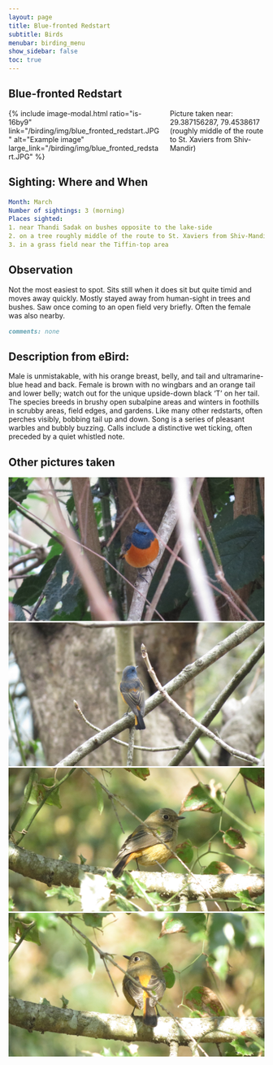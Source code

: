 ```yaml
---
layout: page
title: Blue-fronted Redstart
subtitle: Birds
menubar: birding_menu
show_sidebar: false
toc: true
---
```


## Blue-fronted Redstart

<div class="columns">
<div class="column is-6">
{% include image-modal.html ratio="is-16by9" link="/birding/img/blue_fronted_redstart.JPG" alt="Example image" large_link="/birding/img/blue_fronted_redstart.JPG" %}
</div>
<div class="column is-6">
Picture taken near: 29.387156287, 79.4538617 (roughly middle of the route to St. Xaviers from Shiv-Mandir)
</div>
</div>

## Sighting: Where and When
```yaml
Month: March
Number of sightings: 3 (morning)
Places sighted: 
1. near Thandi Sadak on bushes opposite to the lake-side
2. on a tree roughly middle of the route to St. Xaviers from Shiv-Mandir
3. in a grass field near the Tiffin-top area
```

## Observation
Not the most easiest to spot. Sits still when it does sit but quite timid and moves away quickly. Mostly stayed away from human-sight in trees and bushes. Saw once coming to an open field very briefly. Often the female was also nearby.

```markdown
comments: none
```

## Description from eBird:
Male is unmistakable, with his orange breast, belly, and tail and ultramarine-blue head and back. Female is brown with no wingbars and an orange tail and lower belly; watch out for the unique upside-down black ‘T’ on her tail. The species breeds in brushy open subalpine areas and winters in foothills in scrubby areas, field edges, and gardens. Like many other redstarts, often perches visibly, bobbing tail up and down. Song is a series of pleasant warbles and bubbly buzzing. Calls include a distinctive wet ticking, often preceded by a quiet whistled note.


## Other pictures taken
![Blue-fronted Redstart 1](/birding/img/blue_fronted_redstart1.JPG)
![Blue-fronted Redstart 2](/birding/img/blue_fronted_redstart2.JPG)
![Blue-fronted Redstart 3](/birding/img/blue_fronted_redstart3.JPG)
![Blue-fronted Redstart 4](/birding/img/blue_fronted_redstart4.JPG)

